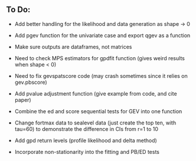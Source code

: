 ## **To Do:** ##

* Add better handling for the likelihood and data generation as shape -> 0

* Add pgev function for the univariate case and export qgev as a function

* Make sure outputs are dataframes, not matrices

* Need to check MPS estimators for gpdfit function (gives weird results when shape < 0)

* Need to fix gevspatscore code (may crash sometimes since it relies on gev.pbscore)

* Add pvalue adjustment function (give example from code, and cite paper)

* Combine the ed and score sequential tests for GEV into one function

* Change fortmax data to sealevel data (just create the top ten, with tau=60) to demonstrate the difference in CIs from r=1 to 10

* Add gpd return levels (profile likelihood and delta method)

* Incorporate non-stationarity into the fitting and PB/ED tests
